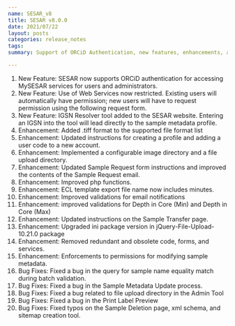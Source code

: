 ```yaml
---
name: SESAR_v8
title: SESAR v8.0.0
date: 2021/07/22
layout: posts
categories: release_notes
tags: 
summary: Support of ORCiD Authentication, new features, enhancements, and bug fixes

---
```


1. New Feature: SESAR now supports ORCiD authentication for accessing MySESAR services for users and administrators.  
2. New Feature: Use of Web Services now restricted.  Existing users will automatically have permission; new users will have to request permission using the following request form.
3. New Feature: IGSN Resolver tool added to the SESAR website. Entering an IGSN into the tool will lead directly to the sample metadata profile.
4. Enhancement: Added .tiff format to the supported file format list
5. Enhancement: Updated instructions for creating a profile and adding a user code to a new account.
6. Enhancement: Implemented a configurable image directory and a file upload directory.
7. Enhancement: Updated Sample Request form instructions and improved the contents of the Sample Request email.
8. Enhancement: Improved php functions.
9. Enhancement: ECL template export file name now includes minutes.
10. Enhancement: Improved validations for email notifications
11. Enhancement: improved validations for Depth in Core (Min) and Depth in Core (Max)
12. Enhancement: Updated instructions on the Sample Transfer page.
13. Enhancement: Upgraded ini package version in jQuery-File-Upload-10.21.0 package
14. Enhancement: Removed redundant and obsolete code, forms, and services.
15. Enhancement: Enforcements to permissions for modifying sample metadata.
16. Bug Fixes: Fixed a bug in the query for sample name equality match during batch validation.
17. Bug Fixes: Fixed a bug in the Sample Metadata Update process.
18. Bug Fixes: Fixed a bug related to file upload directory in the Admin Tool
19. Bug Fixes: Fixed a bug in the Print Label Preview
20. Bug Fixes: Fixed typos on the Sample Deletion page, xml schema, and sitemap creation tool.
